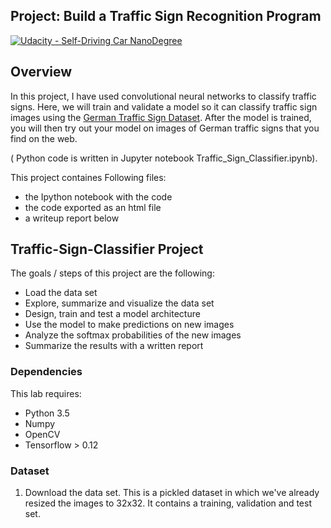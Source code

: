## Project: Build a Traffic Sign Recognition Program
[![Udacity - Self-Driving Car NanoDegree](https://s3.amazonaws.com/udacity-sdc/github/shield-carnd.svg)](http://www.udacity.com/drive)

Overview
---
In this project, I have used convolutional neural networks to classify traffic signs. Here, we will train and validate a model so it can classify traffic sign images using the [German Traffic Sign Dataset](http://benchmark.ini.rub.de/?section=gtsrb&subsection=dataset). After the model is trained, you will then try out your model on images of German traffic signs that you find on the web.

( Python code is written in Jupyter notebook Traffic_Sign_Classifier.ipynb). 

This project containes Following files: 
* the Ipython notebook with the code
* the code exported as an html file
* a writeup report below 


Traffic-Sign-Classifier Project
---
The goals / steps of this project are the following:
* Load the data set
* Explore, summarize and visualize the data set
* Design, train and test a model architecture
* Use the model to make predictions on new images
* Analyze the softmax probabilities of the new images
* Summarize the results with a written report

### Dependencies
This lab requires:

* Python 3.5 
* Numpy
* OpenCV
* Tensorflow > 0.12

### Dataset 

1. Download the data set. This is a pickled dataset in which we've already resized the images to 32x32. It contains a training, validation and test set.

